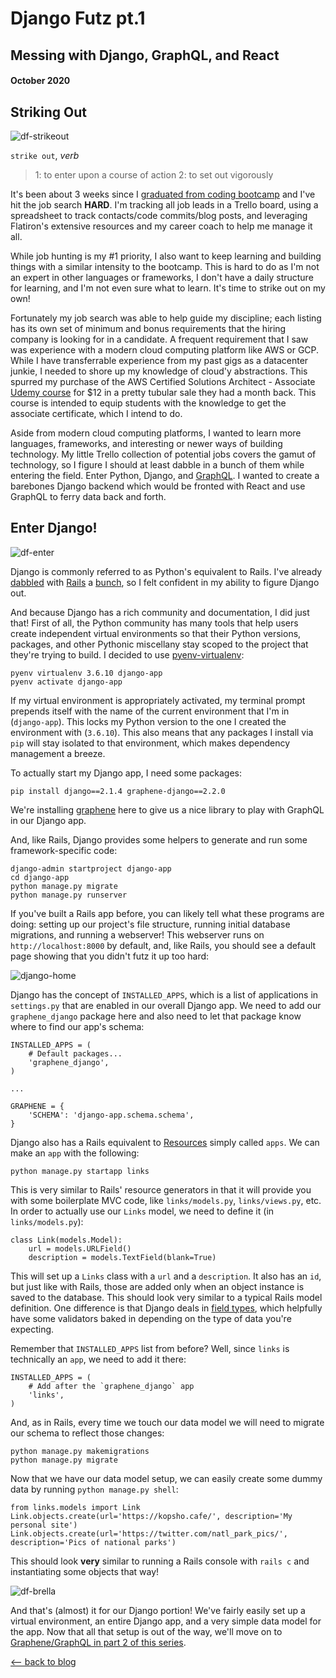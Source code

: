 # Django Futz pt.1
## Messing with Django, GraphQL, and React
#### October 2020

## Striking Out
![df-strikeout](../../images/django-futz/df-rain.gif)

`strike out`, *verb*
> 1: to enter upon a course of action
> 2: to set out vigorously

It's been about 3 weeks since I [graduated from coding bootcamp](./flatiron/trials-and-tribulations.html) and I've hit the job search **HARD**. I'm tracking all job leads in a Trello board, using a spreadsheet to track contacts/code commits/blog posts, and leveraging Flatiron's extensive resources and my career coach to help me manage it all.

While job hunting is my #1 priority, I also want to keep learning and building things with a similar intensity to the bootcamp. This is hard to do as I'm not an expert in other languages or frameworks, I don't have a daily structure for learning, and I'm not even sure what to learn. It's time to strike out on my own!

Fortunately my job search was able to help guide my discipline; each listing has its own set of minimum and bonus requirements that the hiring company is looking for in a candidate. A frequent requirement that I saw was experience with a modern cloud computing platform like AWS or GCP. While I have transferrable experience from my past gigs as a datacenter junkie, I needed to shore up my knowledge of cloud'y abstractions. This spurred my purchase of the AWS Certified Solutions Architect - Associate [Udemy course](https://www.udemy.com/course/aws-certified-solutions-architect-associate/) for $12 in a pretty tubular sale they had a month back. This course is intended to equip students with the knowledge to get the associate certificate, which I intend to do.

Aside from modern cloud computing platforms, I wanted to learn more languages, frameworks, and interesting or newer ways of building technology. My little Trello collection of potential jobs covers the gamut of technology, so I figure I should at least dabble in a bunch of them while entering the field. Enter Python, Django, and [GraphQL](https://graphql.org/). I wanted to create a barebones Django backend which would be fronted with React and use GraphQL to ferry data back and forth.

## Enter Django!
![df-enter](../../images/django-futz/df-enter.gif)

Django is commonly referred to as Python's equivalent to Rails. I've already [dabbled](./flatiron/rails-the-great-humbler.html) with [Rails](./flatiron/slaying-trout-with-json.html) a [bunch](./flatiron/react-conventions-and-stewardship.html), so I felt confident in my ability to figure Django out.

And because Django has a rich community and documentation, I did just that! First of all, the Python community has many tools that help users create independent virtual environments so that their Python versions, packages, and other Pythonic miscellany stay scoped to the project that they're trying to build. I decided to use [pyenv-virtualenv](https://github.com/pyenv/pyenv-virtualenv):
```
pyenv virtualenv 3.6.10 django-app
pyenv activate django-app
```
If my virtual environment is appropriately activated, my terminal prompt prepends itself with the name of the current environment that I'm in (`django-app`). This locks my Python version to the one I created the environment with (`3.6.10`). This also means that any packages I install via `pip` will stay isolated to that environment, which makes dependency management a breeze.

To actually start my Django app, I need some packages:
```
pip install django==2.1.4 graphene-django==2.2.0
```
We're installing [graphene](https://graphene-python.org/) here to give us a nice library to play with GraphQL in our Django app.

And, like Rails, Django provides some helpers to generate and run some framework-specific code:
```
django-admin startproject django-app
cd django-app
python manage.py migrate
python manage.py runserver
```
If you've built a Rails app before, you can likely tell what these programs are doing: setting up our project's file structure, running initial database migrations, and running a webserver! This webserver runs on `http://localhost:8000` by default, and, like Rails, you should see a default page showing that you didn't futz it up too hard:

![django-home](../../images/django-futz/django-home.png)

Django has the concept of `INSTALLED_APPS`, which is a list of applications in `settings.py` that are enabled in our overall Django app. We need to add our `graphene_django` package here and also need to let that package know where to find our app's schema:
```
INSTALLED_APPS = (
    # Default packages...
    'graphene_django',
)

...

GRAPHENE = {
    'SCHEMA': 'django-app.schema.schema',
}
```

Django also has a Rails equivalent to [Resources](https://apidock.com/rails/ActionController/Resources/resources) simply called `apps`. We can make an `app` with the following:
```
python manage.py startapp links
```

This is very similar to Rails' resource generators in that it will provide you with some boilerplate MVC code, like `links/models.py`, `links/views.py`, etc. In order to actually use our `Links` model, we need to define it (in `links/models.py`):
```
class Link(models.Model):
    url = models.URLField()
    description = models.TextField(blank=True)
```
This will set up a `Links` class with a `url` and a `description`. It also has an `id`, but just like with Rails, those are added only when an object instance is saved to the database. This should look very similar to a typical Rails model definition. One difference is that Django deals in [field types](https://docs.djangoproject.com/en/3.1/ref/models/fields/), which helpfully have some validators baked in depending on the type of data you're expecting.

Remember that `INSTALLED_APPS` list from before? Well, since `links` is technically an `app`, we need to add it there:
```
INSTALLED_APPS = (
    # Add after the `graphene_django` app
    'links',
)
```

And, as in Rails, every time we touch our data model we will need to migrate our schema to reflect those changes:
```
python manage.py makemigrations
python manage.py migrate
```

Now that we have our data model setup, we can easily create some dummy data by running `python manage.py shell`:
```
from links.models import Link
Link.objects.create(url='https://kopsho.cafe/', description='My personal site')
Link.objects.create(url='https://twitter.com/natl_park_pics/', description='Pics of national parks')
```
This should look **very** similar to running a Rails console with `rails c` and instantiating some objects that way!

![df-brella](../../images/django-futz/df-brella.gif)

And that's (almost) it for our Django portion! We've fairly easily set up a virtual environment, an entire Django app, and a very simple data model for the app. Now that all that setup is out of the way, we'll move on to [Graphene/GraphQL in part 2 of this series](./django-futz-2.html).

[⟵   back to blog](./blog-home.html)
